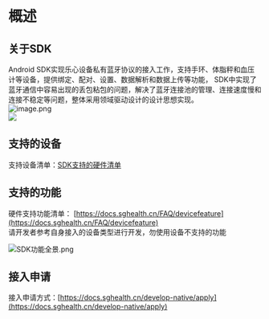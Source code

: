 <a name="2mGHh"></a>
# 概述
<a name="zlubH"></a>
## 关于SDK
Android SDK实现乐心设备私有蓝牙协议的接入工作，支持手环、体脂秤和血压计等设备，提供绑定、配对、设置、数据解析和数据上传等功能， SDK中实现了蓝牙通信中容易出现的丢包粘包的问题，解决了蓝牙连接池的管理、连接速度慢和连接不稳定等问题，整体采用领域驱动设计的设计思想实现。<br />![image.png](https://cdn.nlark.com/yuque/0/2021/png/265997/1616986612616-fd4dc690-c9ef-46e9-9191-af03e9dab462.png#averageHue=%235e5e5d&height=105&id=D9f4Y&name=image.png&originHeight=105&originWidth=751&originalType=binary&ratio=1&rotation=0&showTitle=false&size=19776&status=done&style=none&title=&width=751)<br />![](https://cdn.nlark.com/yuque/0/2021/jpeg/265997/1616986616770-11ddce51-3423-4455-8839-adf115fb9078.jpeg)
<a name="fXbDw"></a>
## 支持的设备
支持设备清单：[SDK支持的硬件清单](https://docs.sghealth.cn/develop-native/apply?id=%e6%94%af%e6%8c%81%e8%ae%be%e5%a4%87)
<a name="zHJbS"></a>
## 支持的功能
硬件支持功能清单： [https://docs.sghealth.cn/FAQ/devicefeature](https://docs.sghealth.cn/FAQ/devicefeature)<br />请开发者参考自身接入的设备类型进行开发，勿使用设备不支持的功能

![SDK功能全景.png](https://cdn.nlark.com/yuque/0/2021/png/265997/1631106194306-77e7133d-7681-4a52-a946-de4a87349432.png#averageHue=%23090808&clientId=uf78a9970-0f11-4&from=ui&id=u72c1986f&name=SDK%E5%8A%9F%E8%83%BD%E5%85%A8%E6%99%AF.png&originHeight=5061&originWidth=1941&originalType=binary&ratio=1&rotation=0&showTitle=false&size=629854&status=done&style=none&taskId=u57f32e6a-84f5-4d82-b79a-f9eae0c1827&title=)
<a name="DqEVz"></a>
## 接入申请
接入申请方式：[https://docs.sghealth.cn/develop-native/apply](https://docs.sghealth.cn/develop-native/apply)

